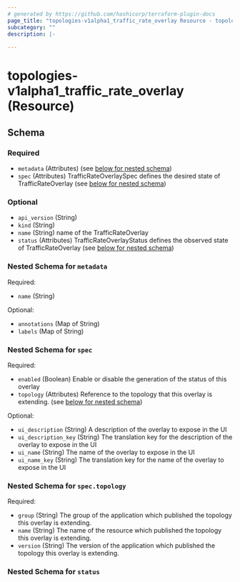 ```yaml
---
# generated by https://github.com/hashicorp/terraform-plugin-docs
page_title: "topologies-v1alpha1_traffic_rate_overlay Resource - topologies-v1alpha1"
subcategory: ""
description: |-
  
---
```


# topologies-v1alpha1_traffic_rate_overlay (Resource)





<!-- schema generated by tfplugindocs -->
## Schema

### Required

- `metadata` (Attributes) (see [below for nested schema](#nestedatt--metadata))
- `spec` (Attributes) TrafficRateOverlaySpec defines the desired state of TrafficRateOverlay (see [below for nested schema](#nestedatt--spec))

### Optional

- `api_version` (String)
- `kind` (String)
- `name` (String) name of the TrafficRateOverlay
- `status` (Attributes) TrafficRateOverlayStatus defines the observed state of TrafficRateOverlay (see [below for nested schema](#nestedatt--status))

<a id="nestedatt--metadata"></a>
### Nested Schema for `metadata`

Required:

- `name` (String)

Optional:

- `annotations` (Map of String)
- `labels` (Map of String)


<a id="nestedatt--spec"></a>
### Nested Schema for `spec`

Required:

- `enabled` (Boolean) Enable or disable the generation of the status of this overlay
- `topology` (Attributes) Reference to the topology that this overlay is extending. (see [below for nested schema](#nestedatt--spec--topology))

Optional:

- `ui_description` (String) A description of the overlay to expose in the UI
- `ui_description_key` (String) The translation key for the description of the overlay to expose in the UI
- `ui_name` (String) The name of the overlay to expose in the UI
- `ui_name_key` (String) The translation key for the name of the overlay to expose in the UI

<a id="nestedatt--spec--topology"></a>
### Nested Schema for `spec.topology`

Required:

- `group` (String) The group of the application which published the topology this overlay is extending.
- `name` (String) The name of the resource which published the topology this overlay is extending.
- `version` (String) The version of the application which published the topology this overlay is extending.



<a id="nestedatt--status"></a>
### Nested Schema for `status`
